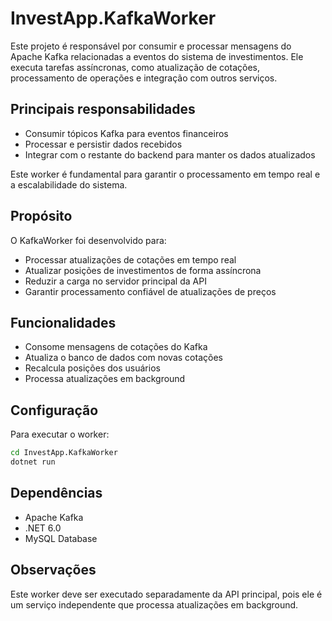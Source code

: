 # InvestApp.KafkaWorker

Este projeto é responsável por consumir e processar mensagens do Apache Kafka relacionadas a eventos do sistema de investimentos. Ele executa tarefas assíncronas, como atualização de cotações, processamento de operações e integração com outros serviços.

## Principais responsabilidades
- Consumir tópicos Kafka para eventos financeiros
- Processar e persistir dados recebidos
- Integrar com o restante do backend para manter os dados atualizados

Este worker é fundamental para garantir o processamento em tempo real e a escalabilidade do sistema.

## Propósito

O KafkaWorker foi desenvolvido para:
- Processar atualizações de cotações em tempo real
- Atualizar posições de investimentos de forma assíncrona
- Reduzir a carga no servidor principal da API
- Garantir processamento confiável de atualizações de preços

## Funcionalidades

- Consome mensagens de cotações do Kafka
- Atualiza o banco de dados com novas cotações
- Recalcula posições dos usuários
- Processa atualizações em background

## Configuração

Para executar o worker:

```bash
cd InvestApp.KafkaWorker
dotnet run
```

## Dependências

- Apache Kafka
- .NET 6.0
- MySQL Database

## Observações

Este worker deve ser executado separadamente da API principal, pois ele é um serviço independente que processa atualizações em background. 